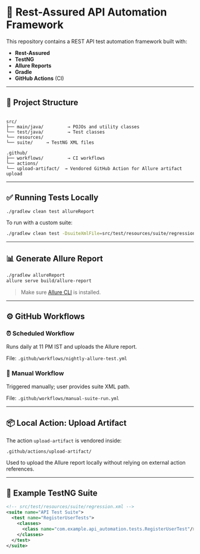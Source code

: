 
# 🚀 Rest-Assured API Automation Framework

This repository contains a REST API test automation framework built with:

- **Rest-Assured**
- **TestNG**
- **Allure Reports**
- **Gradle**
- **GitHub Actions** (CI)

---

## 📁 Project Structure

```

src/
├── main/java/         → POJOs and utility classes
└── test/java/         → Test classes
└── resources/
└── suite/     → TestNG XML files

.github/
├── workflows/         → CI workflows
└── actions/
└── upload-artifact/  → Vendored GitHub Action for Allure artifact upload

````

---

## ✅ Running Tests Locally

```bash
./gradlew clean test allureReport
````

To run with a custom suite:

```bash
./gradlew clean test -DsuiteXmlFile=src/test/resources/suite/regression.xml
```

---

## 📊 Generate Allure Report

```bash
./gradlew allureReport
allure serve build/allure-report
```

> Make sure [Allure CLI](https://docs.qameta.io/allure/#_installing_a_commandline) is installed.

---

## ⚙️ GitHub Workflows

### ⏰ Scheduled Workflow

Runs daily at 11 PM IST and uploads the Allure report.

File: `.github/workflows/nightly-allure-test.yml`

### 🧪 Manual Workflow

Triggered manually; user provides suite XML path.

File: `.github/workflows/manual-suite-run.yml`

---

## 📦 Local Action: Upload Artifact

The action `upload-artifact` is vendored inside:

```
.github/actions/upload-artifact/
```

Used to upload the Allure report locally without relying on external action references.

---

## 📘 Example TestNG Suite

```xml
<!-- src/test/resources/suite/regression.xml -->
<suite name="API Test Suite">
  <test name="RegisterUserTests">
    <classes>
      <class name="com.example.api_automation.tests.RegisterUserTest"/>
    </classes>
  </test>
</suite>
```
